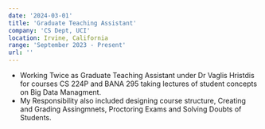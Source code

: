 ```yaml
---
date: '2024-03-01'
title: 'Graduate Teaching Assistant'
company: 'CS Dept, UCI'
location: Irvine, California
range: 'September 2023 - Present'
url: ''
---
```


- Working Twice as Graduate Teaching Assistant under Dr Vaglis Hristdis for courses CS 224P and BANA 295 taking lectures of student concepts on Big Data Managment.
-  My Responsibility also included designing course structure, Creating and Grading Assingmnets, Proctoring Exams and Solving Doubts of Students.
